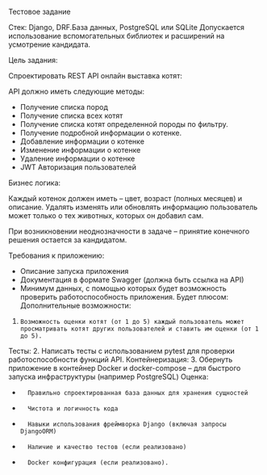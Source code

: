Тестовое задание 

Стек: Django, DRF.База данных, PostgreSQL или SQLite 
Допускается использование вспомогательных библиотек и расширений на усмотрение кандидата.

 Цель задания:
 
Спроектировать REST API онлайн выставка котят:
                                                                       	
 API должно иметь следующие методы:
 - Получение списка пород
- Получение списка всех котят
- Получение списка котят определенной породы по фильтру.
- Получение подробной информации о котенке.
- Добавление информации о котенке
- Изменение информации о котенке
- Удаление информации о котенке
- JWT Авторизация пользователей
 
Бизнес логика:
 
Каждый котенок должен иметь – цвет, возраст (полных месяцев) и описание.
Удалять изменять или обновлять информацию пользователь может только о тех животных, которых он добавил сам.

 При возникновении неоднозначности в задаче – принятие конечного решения остается за кандидатом.

 Требования к приложению:



- Описание запуска приложения
- Документация в формате Swagger (должна быть ссылка на API)
 - Минимум данных, с помощью которых будет возможность проверить работоспособность приложения.
Будет плюсом:
Дополнительные возможности:
1.     Возможность оценки котят (от 1 до 5) каждый пользователь может просматривать котят других пользователей и ставить им оценки (от 1 до 5).
Тесты:
2.     Написать тесты с использованием pytest для проверки работоспособности функций API.
Контейнеризация:
3.     Обернуть приложение в контейнер Docker и docker-compose – для быстрого запуска инфраструктуры (например PostgreSQL)
Оценка:
-       Правильно спроектированная база данных для хранения сущностей
-       Чистота и логичность кода
-       Навыки использования фреймворка Django (включая запросы DjangoORM)
-       Наличие и качество тестов (если реализовано)
-       Docker конфигурация (если реализовано).
